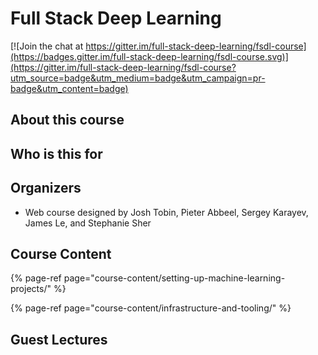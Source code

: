 # Full Stack Deep Learning

[![Join the chat at https://gitter.im/full-stack-deep-learning/fsdl-course](https://badges.gitter.im/full-stack-deep-learning/fsdl-course.svg)](https://gitter.im/full-stack-deep-learning/fsdl-course?utm_source=badge&utm_medium=badge&utm_campaign=pr-badge&utm_content=badge)

## About this course

## Who is this for

## Organizers

* Web course designed by Josh Tobin, Pieter Abbeel, Sergey Karayev, James Le, and Stephanie Sher

## Course Content

{% page-ref page="course-content/setting-up-machine-learning-projects/" %}

{% page-ref page="course-content/infrastructure-and-tooling/" %}

## Guest Lectures

